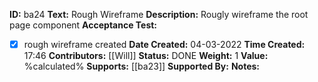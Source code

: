 **ID:** ba24
**Text:** Rough Wireframe
**Description:** Rougly wireframe the root page component
**Acceptance Test:**
- [x] rough wireframe created
**Date Created:** 04-03-2022
**Time Created:** 17:46
**Contributors:** [[Will]]
**Status:** DONE
**Weight:** 1
**Value:** %calculated%
**Supports:** [[ba23]]
**Supported By:**
**Notes:**